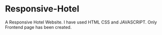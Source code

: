 # Responsive-Hotel
 A Responsive Hotel Website. I have used HTML CSS and JAVASCRIPT. Only Frontend page has been created. 
